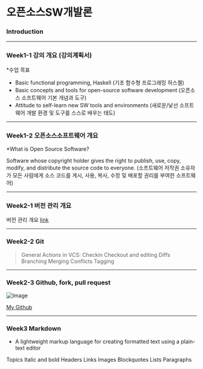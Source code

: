 # **오픈소스SW개발론**

### Introduction

-------------
### Week1-1 강의 개요 (강의계획서)
*수업 목표 

-	Basic functional programming, Haskell 
(기초 함수형 프로그래밍 하스켈)
-	Basic concepts and tools for open-source software development
(오픈소스 소프트웨어 기본 개념과 도구)
-	Attitude to self-learn new SW tools and environments
(새로운/낯선 소프트웨어 개발 환경 및 도구를 스스로 배우는 태도)

-------------
### Week1-2 오픈소스소프트웨어 개요
*What is Open Source Software?

Software whose copyright holder gives the right to publish, use, copy, modify, and distribute the source code to everyone. 
(소프트웨어 저작권 소유자가 모든 사람에게 소스 코드를 게시, 사용, 복사, 수정 및      배포할 권리를 부여한 소프트웨어)

-------------
### Week2-1 버전 관리 개요

버전 관리 개요 [link](https://youtu.be/OofKuTr2zPo) 

-------------
### Week2-2 Git
> General Actions in VCS: Checkin
> Checkout and editing
> Diffs
> Branching
> Merging
> Conflicts
> Tagging

-------------
### Week2-3 Github, fork, pull request
![Image](https://velog.velcdn.com/images%2Fhyowon_lee%2Fpost%2F6356c523-e11d-45f7-a24e-1321fc077480%2Fimage.png)

[My Github](https://github.com/johaewon)

-------------
### Week3     Markdown
* A lightweight markup language for creating formatted text using a plain-text editor

Topics
Italic and bold 
Headers
Links
Images
Blockquotes
Lists
Paragraphs



